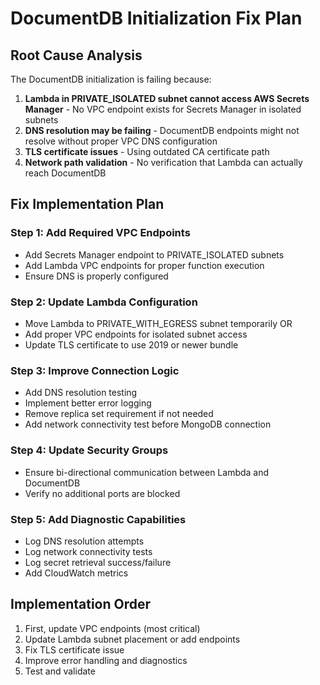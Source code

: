 # DocumentDB Initialization Fix Plan

## Root Cause Analysis

The DocumentDB initialization is failing because:

1. **Lambda in PRIVATE_ISOLATED subnet cannot access AWS Secrets Manager** - No VPC endpoint exists for Secrets Manager in isolated subnets
2. **DNS resolution may be failing** - DocumentDB endpoints might not resolve without proper VPC DNS configuration
3. **TLS certificate issues** - Using outdated CA certificate path
4. **Network path validation** - No verification that Lambda can actually reach DocumentDB

## Fix Implementation Plan

### Step 1: Add Required VPC Endpoints
- Add Secrets Manager endpoint to PRIVATE_ISOLATED subnets
- Add Lambda VPC endpoints for proper function execution
- Ensure DNS is properly configured

### Step 2: Update Lambda Configuration
- Move Lambda to PRIVATE_WITH_EGRESS subnet temporarily OR
- Add proper VPC endpoints for isolated subnet access
- Update TLS certificate to use 2019 or newer bundle

### Step 3: Improve Connection Logic
- Add DNS resolution testing
- Implement better error logging
- Remove replica set requirement if not needed
- Add network connectivity test before MongoDB connection

### Step 4: Update Security Groups
- Ensure bi-directional communication between Lambda and DocumentDB
- Verify no additional ports are blocked

### Step 5: Add Diagnostic Capabilities
- Log DNS resolution attempts
- Log network connectivity tests
- Log secret retrieval success/failure
- Add CloudWatch metrics

## Implementation Order

1. First, update VPC endpoints (most critical)
2. Update Lambda subnet placement or add endpoints
3. Fix TLS certificate issue
4. Improve error handling and diagnostics
5. Test and validate

